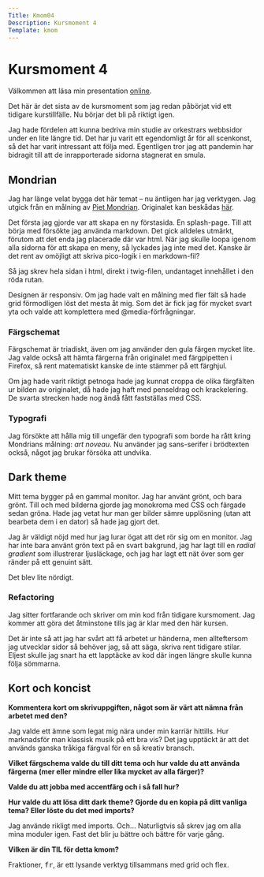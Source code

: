 ```yaml
---
Title: Kmom04
Description: Kursmoment 4
Template: kmom
---
```

# Kursmoment 4

Välkommen att läsa min presentation [online][1].

Det här är det sista av de kursmoment som jag redan påbörjat vid ett tidigare
kurstillfälle. Nu börjar det bli på riktigt igen.

Jag hade fördelen att kunna bedriva min studie av orkestrars webbsidor under en
lite längre tid. Det har ju varit ett egendomligt år för all scenkonst, så det
har varit intressant att följa med. Egentligen tror jag att pandemin har
bidragit till att de inrapporterade sidorna stagnerat en smula.

## Mondrian

Jag har länge velat bygga det här temat &ndash; nu äntligen har jag verktygen. Jag
utgick från en målning av [Piet Mondrian][2]. Originalet kan beskådas [här][3].

Det första jag gjorde var att skapa en ny förstasida. En splash-page. Till att
börja med försökte jag använda markdown. Det gick alldeles utmärkt, förutom att
det enda jag placerade där var html. När jag skulle loopa igenom alla sidorna
för att skapa en meny, så lyckades jag inte med det. Kanske är det rent av
omöjligt att skriva pico-logik i en markdown-fil?

Så jag skrev hela sidan i html, direkt i twig-filen, undantaget innehållet i den
röda rutan.

Designen är responsiv. Om jag hade valt en målning med fler fält så hade grid
förmodligen löst det mesta åt mig. Som det är fick jag för mycket svart yta och
valde att komplettera med @media-förfrågningar.

### Färgschemat

Färgschemat är triadiskt, även om jag använder den gula färgen mycket lite. Jag
valde också att hämta färgerna från originalet med färgpipetten i Firefox, så
rent matematiskt kanske de inte stämmer på ett färghjul.

Om jag hade varit riktigt petnoga hade jag kunnat croppa de olika färgfälten ur
bilden av originalet, då hade jag haft med penseldrag och krackelering. De
svarta strecken hade nog ändå fått fastställas med CSS.

### Typografi

Jag försökte att hålla mig till ungefär den typografi som borde ha rått kring
Mondrians målning: _art noveau_. Nu använder jag sans-serifer i brödtexten
också, något jag brukar försöka att undvika.

## Dark theme

Mitt tema bygger på en gammal monitor. Jag har använt grönt, och bara grönt.
Till och med bilderna gjorde jag monokroma med CSS och färgade sedan gröna.
Hade jag vetat hur man ger bilder sämre upplösning (utan att bearbeta dem i
en dator) så hade jag gjort det.

Jag är väldigt nöjd med hur jag lurar ögat att det rör sig om en monitor. Jag
har inte bara använt grön text på en svart bakgrund, jag har lagt till en
_radial gradient_ som illustrerar ljusläckage, och jag har lagt ett nät över
som ger ränder på ett genuint sätt.

Det blev lite nördigt.

### Refactoring

Jag sitter fortfarande och skriver om min kod från tidigare kursmoment. Jag
kommer att göra det åtminstone tills jag är klar med den här kursen.

Det är inte så att jag har svårt att få arbetet ur händerna, men allteftersom
jag utvecklar sidor så behöver jag, så att säga, skriva rent tidigare stilar.
Eljest skulle jag snart ha ett lapptäcke av kod där ingen längre skulle kunna
följa sömmarna.

## Kort och koncist

__Kommentera kort om skrivuppgiften, något som är värt att nämna från arbetet med den?__

Jag valde ett ämne som legat mig nära under min karriär hittills. Hur
marknadsför man klassisk musik på ett bra vis? Det jag upptäckt är att det
används ganska tråkiga färgval för en så kreativ bransch.

__Vilket färgschema valde du till ditt tema och hur valde du att använda
färgerna (mer eller mindre eller lika mycket av alla färger)?__

__Valde du att jobba med accentfärg och i så fall hur?__



__Hur valde du att lösa ditt dark theme? Gjorde du en kopia på ditt vanliga tema? Eller löste du det med imports?__

Jag använde rikligt med imports. Och... Naturligtvis så skrev jag om alla mina
moduler igen. Fast det blir ju bättre och bättre för varje gång.

__Vilken är din TIL för detta kmom?__

Fraktioner, <samp>fr</samp>, är ett lysande verktyg tillsammans med grid och flex.

[1]: http://www.student.bth.se/~olai19/dbwebb-kurser/design/me/portfolio/report/kmom04
[2]: https://en.wikipedia.org/wiki/Piet_Mondrian
[3]: https://upload.wikimedia.org/wikipedia/commons/thumb/a/a4/Piet_Mondriaan%2C_1930_-_Mondrian_Composition_II_in_Red%2C_Blue%2C_and_Yellow.jpg/800px-Piet_Mondriaan%2C_1930_-_Mondrian_Composition_II_in_Red%2C_Blue%2C_and_Yellow.jpg
